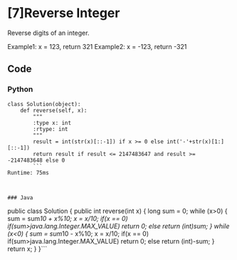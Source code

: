 # [7]Reverse Integer

Reverse digits of an integer.

Example1: x = 123, return 321
Example2: x = -123, return -321

## Code

### Python
```
class Solution(object):
    def reverse(self, x):
        """
        :type x: int
        :rtype: int
        """
        result = int(str(x)[::-1]) if x >= 0 else int('-'+str(x)[1:][::-1])
        return result if result <= 2147483647 and result >= -2147483648 else 0
        ```
Runtime: 75ms



### Java
```
public class Solution {
    public int reverse(int x) {
        long sum = 0;
        while (x>0)
        {
            sum = sum*10 + x%10;
            x = x/10;
            if(x == 0)
                if(sum>java.lang.Integer.MAX_VALUE)
                return 0;
                else 
                return (int)sum;
        }
        while (x<0)
        {
            sum = sum*10 - x%10;
            x = x/10;
            if(x == 0)
                if(sum>java.lang.Integer.MAX_VALUE)
                return 0;
                else
                return (int)-sum;
        }
        return x;
    }
}```

